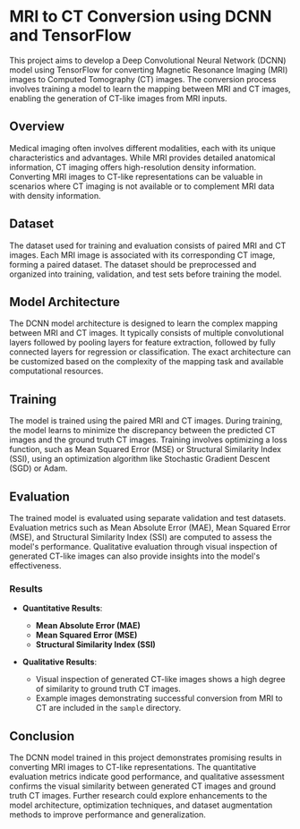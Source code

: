 # MRI to CT Conversion using DCNN and TensorFlow

This project aims to develop a Deep Convolutional Neural Network (DCNN) model using TensorFlow for converting Magnetic Resonance Imaging (MRI) images to Computed Tomography (CT) images. The conversion process involves training a model to learn the mapping between MRI and CT images, enabling the generation of CT-like images from MRI inputs.

## Overview

Medical imaging often involves different modalities, each with its unique characteristics and advantages. While MRI provides detailed anatomical information, CT imaging offers high-resolution density information. Converting MRI images to CT-like representations can be valuable in scenarios where CT imaging is not available or to complement MRI data with density information.

## Dataset

The dataset used for training and evaluation consists of paired MRI and CT images. Each MRI image is associated with its corresponding CT image, forming a paired dataset. The dataset should be preprocessed and organized into training, validation, and test sets before training the model.

## Model Architecture

The DCNN model architecture is designed to learn the complex mapping between MRI and CT images. It typically consists of multiple convolutional layers followed by pooling layers for feature extraction, followed by fully connected layers for regression or classification. The exact architecture can be customized based on the complexity of the mapping task and available computational resources.

## Training

The model is trained using the paired MRI and CT images. During training, the model learns to minimize the discrepancy between the predicted CT images and the ground truth CT images. Training involves optimizing a loss function, such as Mean Squared Error (MSE) or Structural Similarity Index (SSI), using an optimization algorithm like Stochastic Gradient Descent (SGD) or Adam.

## Evaluation

The trained model is evaluated using separate validation and test datasets. Evaluation metrics such as Mean Absolute Error (MAE), Mean Squared Error (MSE), and Structural Similarity Index (SSI) are computed to assess the model's performance. Qualitative evaluation through visual inspection of generated CT-like images can also provide insights into the model's effectiveness.

### Results

- **Quantitative Results**:
  - **Mean Absolute Error (MAE)**
  - **Mean Squared Error (MSE)**
  - **Structural Similarity Index (SSI)**

- **Qualitative Results**:
  - Visual inspection of generated CT-like images shows a high degree of similarity to ground truth CT images.
  - Example images demonstrating successful conversion from MRI to CT are included in the `sample` directory.

## Conclusion

The DCNN model trained in this project demonstrates promising results in converting MRI images to CT-like representations. The quantitative evaluation metrics indicate good performance, and qualitative assessment confirms the visual similarity between generated CT images and ground truth CT images. Further research could explore enhancements to the model architecture, optimization techniques, and dataset augmentation methods to improve performance and generalization.
